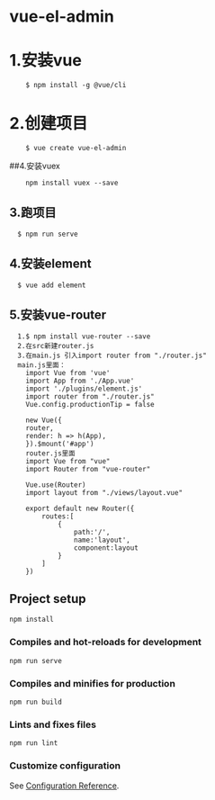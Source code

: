 # vue-el-admin

# 1.安装vue  
```shell
	$ npm install -g @vue/cli
````
# 2.创建项目
```shell
	$ vue create vue-el-admin
```
##4.安装vuex
```
	npm install vuex --save
```
## 3.跑项目
```shell
  $ npm run serve
```
## 4.安装element
```
  $ vue add element
```
## 5.安装vue-router
```
  1.$ npm install vue-router --save
  2.在src新建router.js
  3.在main.js 引入import router from "./router.js"
  main.js里面：
	import Vue from 'vue'
	import App from './App.vue'
	import './plugins/element.js'
	import router from "./router.js"
	Vue.config.productionTip = false

	new Vue({
	router,
	render: h => h(App),
	}).$mount('#app')
	router.js里面
	import Vue from "vue"
	import Router from "vue-router"

	Vue.use(Router)
	import layout from "./views/layout.vue"

	export default new Router({
		routes:[
			{
				path:'/',
				name:'layout',
				component:layout
			}
		]
	})
```
## Project setup
```
npm install
```

### Compiles and hot-reloads for development
```
npm run serve
```

### Compiles and minifies for production
```
npm run build
```

### Lints and fixes files
```
npm run lint
```

### Customize configuration
See [Configuration Reference](https://cli.vuejs.org/config/).
